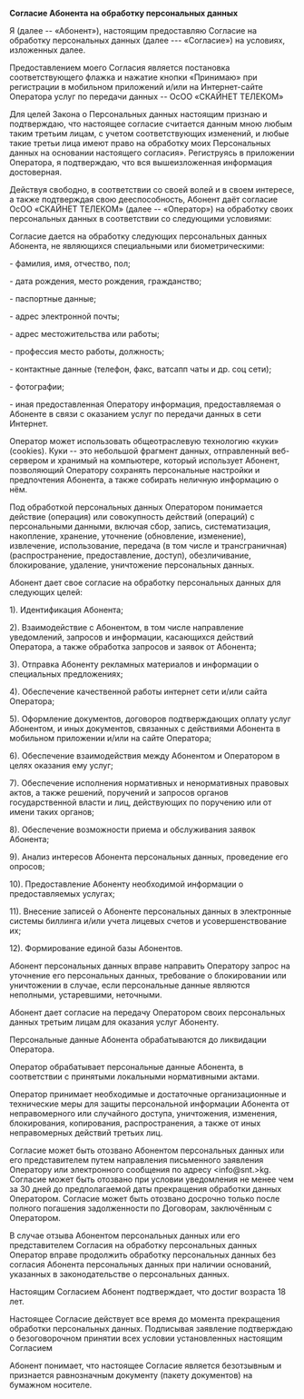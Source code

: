 **Согласие Абонента на обработку персональных данных**

Я (далее -- «Абонент»), настоящим предоставляю Согласие на обработку
персональных данных (далее --- «Согласие») на условиях, изложенных
далее.

Предоставлением моего Согласия является постановка соответствующего
флажка и нажатие кнопки «Принимаю» при регистрации в мобильном
приложений и/или на Интернет-сайте Оператора услуг по передачи данных --
ОсОО «СКАЙНЕТ ТЕЛЕКОМ»

Для целей Закона о Персональных данных настоящим признаю и подтверждаю,
что настоящее согласие считается данным мною любым таким третьим лицам,
с учетом соответствующих изменений, и любые такие третьи лица имеют
право на обработку моих Персональных данных на основании настоящего
согласия». Региструясь в приложении Оператора, я подтверждаю, что вся
вышеизложенная информация достоверная.

Действуя свободно, в соответствии со своей волей и в своем интересе, а
также подтверждая свою дееспособность, Абонент даёт согласие ОсОО
«СКАЙНЕТ ТЕЛЕКОМ» (далее -- «Оператор») на обработку своих персональных
данных в соответствии со следующими условиями:

Согласие дается на обработку следующих персональных данных Абонента, не
являющихся специальными или биометрическими:

\- фамилия, имя, отчество, пол;

\- дата рождения, место рождения, гражданство;

\- паспортные данные;

\- адрес электронной почты;

\- адрес местожительства или работы;

\- профессия место работы, должность;

\- контактные данные (телефон, факс, ватсапп чаты и др. соц сети);

\- фотографии;

\- иная предоставленная Оператору информация, предоставляемая о Абоненте
в связи с оказанием услуг по передачи данных в сети Интернет.

Оператор может использовать общеотраслевую технологию «куки» (cookies).
Куки -- это небольшой фрагмент данных, отправленный веб-сервером и
хранимый на компьютере, который использует Абонент, позволяющий
Оператору сохранять персональные настройки и предпочтения Абонента, а
также собирать неличную информацию о нём.

Под обработкой персональных данных Оператором понимается действие
(операция) или совокупность действий (операций) с персональными данными,
включая сбор, запись, систематизация, накопление, хранение, уточнение
(обновление, изменение), извлечение, использование, передача (в том
числе и трансграничная) (распространение, предоставление, доступ),
обезличивание, блокирование, удаление, уничтожение персональных данных.

Абонент дает свое согласие на обработку персональных данных для
следующих целей:

1). Идентификация Абонента;

2). Взаимодействие с Абонентом, в том числе направление уведомлений,
запросов и информации, касающихся действий Оператора, а также обработка
запросов и заявок от Абонента;

3). Отправка Абоненту рекламных материалов и информации о специальных
предложениях;

4). Обеспечение качественной работы интернет сети и/или сайта Оператора;

5). Оформление документов, договоров подтверждающих оплату услуг
Абонентом, и иных документов, связанных с действиями Абонента в
мобильном приложении и/или на сайте Оператора;

6). Обеспечение взаимодействия между Абонентом и Оператором в целях
оказания ему услуг;

7). Обеспечение исполнения нормативных и ненормативных правовых актов, а
также решений, поручений и запросов органов государственной власти и
лиц, действующих по поручению или от имени таких органов;

8). Обеспечение возможности приема и обслуживания заявок Абонента;

9). Анализ интересов Абонента персональных данных, проведение его
опросов;

10). Предоставление Абоненту необходимой информации о предоставляемых
услугах;

11). Внесение записей о Абоненте персональных данных в электронные
системы биллинга и/или учета лицевых счетов и усовершенствование их;

12). Формирование единой базы Абонентов.

Абонент персональных данных вправе направить Оператору запрос на
уточнение его персональных данных, требование о блокировании или
уничтожении в случае, если персональные данные являются неполными,
устаревшими, неточными.

Абонент дает согласие на передачу Оператором своих персональных данных
третьим лицам для оказания услуг Абоненту.

Персональные данные Абонента обрабатываются до ликвидации Оператора.

Оператор обрабатывает персональные данные Абонента, в соответствии с
принятыми локальными нормативными актами.

Оператор принимает необходимые и достаточные организационные и
технические меры для защиты персональной информации Абонента от
неправомерного или случайного доступа, уничтожения, изменения,
блокирования, копирования, распространения, а также от иных
неправомерных действий третьих лиц.

Согласие может быть отозвано Абонентом персональных данных или его
представителем путем направления письменного заявления Оператору или
электронного сообщения по адресу <info@snt.>kg. Согласие может быть
отозвано при условии уведомления не менее чем за 30 дней до
предполагаемой даты прекращения обработки данных Оператором. Согласие
может быть отозвано досрочно только после полного погашения
задолженности по Договорам, заключённым с Оператором.

В случае отзыва Абонентом персональных данных или его представителем
Согласия на обработку персональных данных Оператор вправе продолжить
обработку персональных данных без согласия Абонента персональных данных
при наличии оснований, указанных в законодательстве о персональных
данных.

Настоящим Согласием Абонент подтверждает, что достиг возраста 18 лет.

Настоящее Согласие действует все время до момента прекращения обработки
персональных данных. Подписывая заявление подтверждаю о безоговорочном
принятии всех условии установленных настоящим Согласием

Абонент понимает, что настоящее Согласие является безотзывным и
признается равнозначным документу (пакету документов) на бумажном
носителе.
